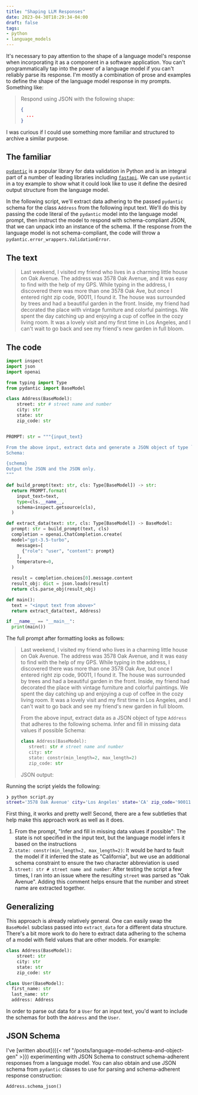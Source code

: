 ```yaml
---
title: "Shaping LLM Responses"
date: 2023-04-30T18:29:34-04:00
draft: false
tags:
- python
- language_models
---
```


It's necessary to pay attention to the shape of a language model's response when incorporating it as a component in a software application.
You can't programmatically tap into the power of a language model if you can't reliably parse its response.
I'm mostly a combination of prose and examples to define the shape of the language model response in my prompts.
Something like:
> Respond using JSON with the following shape:
>
> ```json
> {
>   ...
> }
> ```

I was curious if I could use something more familiar and structured to archive a similar purpose.

## The familiar

[`pydantic`](https://docs.pydantic.dev/latest/) is a popular library for data validation in Python and is an integral part of a number of leading libraries including [`fastapi`](https://github.com/tiangolo/fastapi).
We can use `pydantic` in a toy example to show what it could look like to use it define the desired output structure from the language model.

In the following script, we'll extract data adhering to the passed `pydantic` schema for the class `Address` from the following input text.
We'll do this by passing the code literal of the `pydantic` model into the language model prompt, then instruct the model to respond with schema-compliant JSON, that we can unpack into an instance of the schema.
If the response from the language model is not schema-compliant, the code will throw a `pydantic.error_wrappers.ValidationError`.

## The text

> Last weekend, I visited my friend who lives in a charming little house on Oak Avenue. The address was 3578 Oak Avenue, and it was easy to find with the help of my GPS. While typing in the address, I discovered there was more than one 3578 Oak Ave, but once I entered right zip code, 90011, I found it. The house was surrounded by trees and had a beautiful garden in the front. Inside, my friend had decorated the place with vintage furniture and colorful paintings. We spent the day catching up and enjoying a cup of coffee in the cozy living room. It was a lovely visit and my first time in Los Angeles, and I can't wait to go back and see my friend's new garden in full bloom.

## The code

```python
import inspect
import json
import openai

from typing import Type
from pydantic import BaseModel

class Address(BaseModel):
    street: str # street name and number
    city: str
    state: str
    zip_code: str


PROMPT: str = """{input_text}

From the above input, extract data and generate a JSON object of type `{type}` that adheres to the following schema.
Schema:

{schema}
Output the JSON and the JSON only.
"""

def build_prompt(text: str, cls: Type[BaseModel]) -> str:
  return PROMPT.format(
    input_text=text,
    type=cls.__name__,
    schema=inspect.getsource(cls),
  )

def extract_data(text: str, cls: Type[BaseModel]) -> BaseModel:
  prompt: str = build_prompt(text, cls)
  completion = openai.ChatCompletion.create(
  model="gpt-3.5-turbo",
    messages=[
      {"role": "user", "content": prompt}
    ],
    temperature=0,
  )

  result = completion.choices[0].message.content
  result_obj: dict = json.loads(result)
  return cls.parse_obj(result_obj)

def main():
  text = "<input text from above>"
  return extract_data(text, Address)

if __name__ == "__main__":
  print(main())
```

The full prompt after formatting looks as follows:

> Last weekend, I visited my friend who lives in a charming little house on Oak Avenue. The address was 3578 Oak Avenue, and it was easy to find with the help of my GPS. While typing in the address, I discovered there was more than one 3578 Oak Ave, but once I entered right zip code, 90011, I found it. The house was surrounded by trees and had a beautiful garden in the front. Inside, my friend had decorated the place with vintage furniture and colorful paintings. We spent the day catching up and enjoying a cup of coffee in the cozy living room. It was a lovely visit and my first time in Los Angeles, and I can't wait to go back and see my friend's new garden in full bloom.
>
> From the above input, extract data as a JSON object of type `Address` that adheres to the following schema.
> Infer and fill in missing data values if possible
> Schema:
>
> ```python
> class Address(BaseModel):
>    street: str # street name and number
>    city: str
>    state: constr(min_length=2, max_length=2)
>    zip_code: str
> ```
>
> JSON output:

Running the script yields the following:

```sh
❯ python script.py
street='3578 Oak Avenue' city='Los Angeles' state='CA' zip_code='90011'
```

First thing, it works and pretty well!
Second, there are a few subtleties that help make this approach work as well as it does.

1. From the prompt, "Infer and fill in missing data values if possible": The state is not specified in the input text, but the language model infers it based on the instructions
2. `state: constr(min_length=2, max_length=2)`: It would be hard to fault the model if it inferred the state as "California", but we use an additional schema constraint to ensure the two character abbreviation is used
3. `street: str # street name and number`: After testing the script a few times, I ran into an issue where the resulting `street` was parsed as "Oak Avenue". Adding this comment helps ensure that the number and street name are extracted together.

## Generalizing

This approach is already relatively general.
One can easily swap the `BaseModel` subclass passed into `extract_data` for a different data structure.
There's a bit more work to do here to extract data adhering to the schema of a model with field values that are other models.
For example:

```python
class Address(BaseModel):
    street: str
    city: str
    state: str
    zip_code: str

class User(BaseModel):
  first_name: str
  last_name: str
  address: Address
```

In order to parse out data for a `User` for an input text, you'd want to include the schemas for both the `Address` and the `User`.

## JSON Schema

I've [written about]({{< ref "/posts/language-model-schema-and-object-gen" >}}) experimenting with JSON Schema to construct schema-adherent responses from a language model. You can also obtain and use JSON schema from `pydantic` classes to use for parsing and schema-adherent response construction:

```python
Address.schema_json()
```

